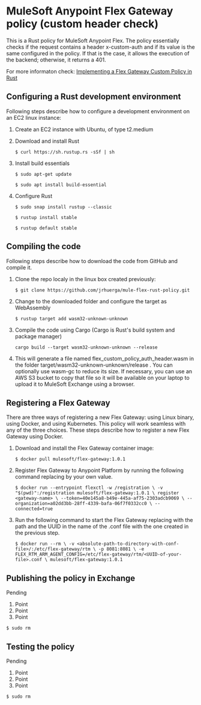 # MuleSoft Anypoint Flex Gateway policy (custom header check)
This is a Rust policy for MuleSoft Anypoint Flex. The policy essentially checks if the request contains a header x-custom-auth and if its value is the same configured in the policy. If that is the case, it allows the execution of the backend; otherwise, it returns a 401.

For more informaton check: [Implementing a Flex Gateway Custom Policy in Rust](https://docs.mulesoft.com/gateway/policies-custom-flex-implement-rust)

## Configuring a Rust development environment

Following steps describe how to configure a development environment on an EC2 linux instance:

1. Create an EC2 instance with Ubuntu, of type t2.medium
2. Download and install Rust

    `$ curl https://sh.rustup.rs -sSf | sh`

3. Install build essentials

    `$ sudo apt-get update`

    `$ sudo apt install build-essential`

4. Configure Rust

    `$ sudo snap install rustup --classic`

    `$ rustup install stable`

    `$ rustup default stable`


## Compiling the code
Following steps describe how to download the code from GitHub and compile it.

1. Clone the repo localy in the linux box created previously:

    `$ git clone https://github.com/jrhuerga/mule-flex-rust-policy.git`

2. Change to the downloaded folder and configure the target as WebAssembly

    `$ rustup target add wasm32-unknown-unknown`

3. Compile the code using Cargo (Cargo is Rust's build system and package manager)

    `cargo build --target wasm32-unknown-unknown --release`

4. This will generate a file named flex_custom_policy_auth_header.wasm in the folder target/wasm32-unknown-unknown/release . You can optionally use wasm-gc to reduce its size. If necessary, you can use an AWS S3 bucket to copy that file so it will be available on your laptop to upload it to MuleSoft Exchange using a browser.




## Registering a Flex Gateway
There are three ways of registering a new Flex Gateway: using Linux binary, using Docker, and using Kubernetes. This policy will work seamless with any of the three choices. These steps describe how to register a new Flex Gateway using Docker.

1. Download and install the Flex Gateway container image:

    `$ docker pull mulesoft/flex-gateway:1.0.1`

2. Register Flex Gateway to Anypoint Platform by running the following command replacing <gateway-name> by your own value.

    `$ docker run --entrypoint flexctl -w /registration \
-v "$(pwd)":/registration mulesoft/flex-gateway:1.0.1 \
register <gateway-name> \
--token=40e145a8-b49e-445a-af75-2303adcb9069 \
--organization=a02dd3bb-28ff-4339-bafa-06f7f0332cc0 \
--connected=true`

3. Run the following command to start the Flex Gateway replacing <absolute-path-to-directory-with-conf-file> with the path and the UUID in the name of the .conf file with the one created in the previous step.

    `$ docker run --rm \
-v <absolute-path-to-directory-with-conf-file>/:/etc/flex-gateway/rtm \
-p 8081:8081 \
-e FLEX_RTM_ARM_AGENT_CONFIG=/etc/flex-gateway/rtm/<UUID-of-your-file>.conf \
mulesoft/flex-gateway:1.0.1`




## Publishing the policy in Exchange
Pending

1. Point
1. Point
1. Point

`$ sudo rm`


## Testing the policy
Pending

1. Point
1. Point
1. Point

`$ sudo rm`


